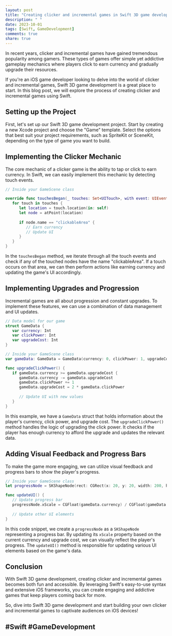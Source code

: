 ```yaml
---
layout: post
title: "Creating clicker and incremental games in Swift 3D game development"
description: " "
date: 2023-10-01
tags: [Swift, GameDevelopment]
comments: true
share: true
---
```


In recent years, clicker and incremental games have gained tremendous popularity among gamers. These types of games offer simple yet addictive gameplay mechanics where players click to earn currency and gradually upgrade their resources.

If you're an iOS game developer looking to delve into the world of clicker and incremental games, Swift 3D game development is a great place to start. In this blog post, we will explore the process of creating clicker and incremental games using Swift.

## Setting up the Project

First, let's set up our Swift 3D game development project. Start by creating a new Xcode project and choose the "Game" template. Select the options that best suit your project requirements, such as SpriteKit or SceneKit, depending on the type of game you want to build.

## Implementing the Clicker Mechanic

The core mechanic of a clicker game is the ability to tap or click to earn currency. In Swift, we can easily implement this mechanic by detecting touch events.

```swift
// Inside your GameScene class

override func touchesBegan(_ touches: Set<UITouch>, with event: UIEvent?) {
   for touch in touches {
      let location = touch.location(in: self)
      let node = atPoint(location)
      
      if node.name == "clickableArea" {
         // Earn currency
         // Update UI
      }
   }
}
```

In the `touchesBegan` method, we iterate through all the touch events and check if any of the touched nodes have the name "clickableArea". If a touch occurs on that area, we can then perform actions like earning currency and updating the game's UI accordingly.

## Implementing Upgrades and Progression

Incremental games are all about progression and constant upgrades. To implement these features, we can use a combination of data management and UI updates.

```swift
// Data model for our game
struct GameData {
   var currency: Int
   var clickPower: Int
   var upgradeCost: Int
}

// Inside your GameScene class
var gameData: GameData = GameData(currency: 0, clickPower: 1, upgradeCost: 100)

func upgradeClickPower() {
   if gameData.currency >= gameData.upgradeCost {
      gameData.currency -= gameData.upgradeCost
      gameData.clickPower += 1
      gameData.upgradeCost = 2 * gameData.clickPower
      
      // Update UI with new values
   }
}
```

In this example, we have a `GameData` struct that holds information about the player's currency, click power, and upgrade cost. The `upgradeClickPower()` method handles the logic of upgrading the click power. It checks if the player has enough currency to afford the upgrade and updates the relevant data.

## Adding Visual Feedback and Progress Bars

To make the game more engaging, we can utilize visual feedback and progress bars to show the player's progress.

```swift
// Inside your GameScene class
let progressNode = SKShapeNode(rect: CGRect(x: 20, y: 20, width: 200, height: 20))

func updateUI() {
   // Update progress bar
   progressNode.xScale = CGFloat(gameData.currency) / CGFloat(gameData.upgradeCost)
   
   // Update other UI elements
}
```

In this code snippet, we create a `progressNode` as a `SKShapeNode` representing a progress bar. By updating its `xScale` property based on the current currency and upgrade cost, we can visually reflect the player's progress. The `updateUI()` method is responsible for updating various UI elements based on the game's data.

## Conclusion

With Swift 3D game development, creating clicker and incremental games becomes both fun and accessible. By leveraging Swift's easy-to-use syntax and extensive iOS frameworks, you can create engaging and addictive games that keep players coming back for more.

So, dive into Swift 3D game development and start building your own clicker and incremental games to captivate audiences on iOS devices!

## #Swift #GameDevelopment